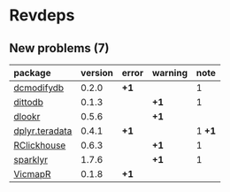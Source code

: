 # Revdeps

## New problems (7)

|package                                     |version |error  |warning |note     |
|:-------------------------------------------|:-------|:------|:-------|:--------|
|[dcmodifydb](problems.md#dcmodifydb)        |0.2.0   |__+1__ |        |1        |
|[dittodb](problems.md#dittodb)              |0.1.3   |       |__+1__  |1        |
|[dlookr](problems.md#dlookr)                |0.5.6   |       |__+1__  |         |
|[dplyr.teradata](problems.md#dplyrteradata) |0.4.1   |__+1__ |        |1 __+1__ |
|[RClickhouse](problems.md#rclickhouse)      |0.6.3   |       |__+1__  |1        |
|[sparklyr](problems.md#sparklyr)            |1.7.6   |       |__+1__  |1        |
|[VicmapR](problems.md#vicmapr)              |0.1.8   |__+1__ |        |         |


